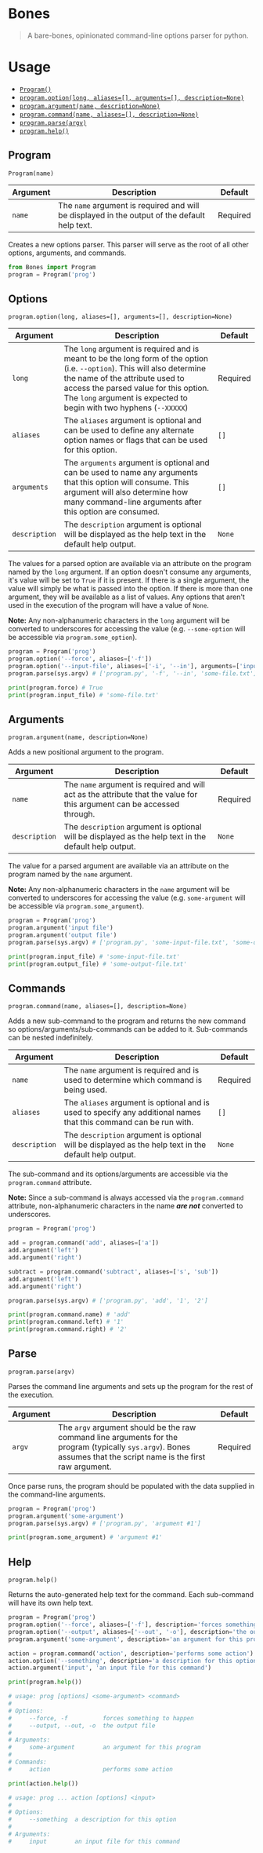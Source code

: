 # Bones

> A bare-bones, opinionated command-line options parser for python.

# Usage

- [`Program()`](#program)
- [`program.option(long, aliases=[], arguments=[], description=None)`](#options)
- [`program.argument(name, description=None)`](#arguments)
- [`program.command(name, aliases=[], description=None)`](#commands)
- [`program.parse(argv)`](#parse)
- [ `program.help()`](#help)

## Program

`Program(name)`

| Argument | Description | Default |
|----------|-------------|---------|
| `name` | The `name` argument is required and will be displayed in the output of the default help text. | Required |

Creates a new options parser. This parser will serve as the root of all other options, arguments, and commands.

```python
from Bones import Program
program = Program('prog')
```

## Options

`program.option(long, aliases=[], arguments=[], description=None)`

| Argument | Description | Default |
|----------|-------------|---------|
| `long` | The `long` argument is required and is meant to be the long form of the option (i.e. `--option`). This will also determine the name of the attribute used to access the parsed value for this option. The `long` argument is expected to begin with two hyphens (`--XXXXX`) | Required |
| `aliases` | The `aliases` argument is optional and can be used to define any alternate option names or flags that can be used for this option. | `[]` |
| `arguments` | The `arguments` argument is optional and can be used to name any arguments that this option will consume. This argument will also determine how many command-line arguments after this option are consumed. | `[]` |
| `description` | The `description` argument is optional will be displayed as the help text in the default help output. | `None` |

The values for a parsed option are available via an attribute on the program named by the `long` argument. If an option doesn't consume any arguments, it's value will be set to `True` if it is present. If there is a single argument, the value will simply be what is passed into the option. If there is more than one argument, they will be available as a list of values. Any options that aren't used in the execution of the program will have a value of `None`.

**Note:** Any non-alphanumeric characters in the `long` argument will be converted to underscores for accessing the value (e.g. `--some-option` will be accessible via `program.some_option`).

```python
program = Program('prog')
program.option('--force', aliases=['-f'])
program.option('--input-file', aliases=['-i', '--in'], arguments=['input-file'])
program.parse(sys.argv) # ['program.py', '-f', '--in', 'some-file.txt']

print(program.force) # True
print(program.input_file) # 'some-file.txt'
```

## Arguments

`program.argument(name, description=None)`

Adds a new positional argument to the program.

| Argument | Description | Default |
|----------|-------------|---------|
| `name` | The `name` argument is required and will act as the attribute that the value for this argument can be accessed through. | Required |
| `description` | The `description` argument is optional will be displayed as the help text in the default help output. | `None` |

The value for a parsed argument are available via an attribute on the program named by the `name` argument.

**Note:** Any non-alphanumeric characters in the `name` argument will be converted to underscores for accessing the value (e.g. `some-argument` will be accessible via `program.some_argument`).

```python
program = Program('prog')
program.argument('input file')
program.argument('output file')
program.parse(sys.argv) # ['program.py', 'some-input-file.txt', 'some-output-file.txt']

print(program.input_file) # 'some-input-file.txt'
print(program.output_file) # 'some-output-file.txt'
```

## Commands

`program.command(name, aliases=[], description=None)`

Adds a new sub-command to the program and returns the new command so options/arguments/sub-commands can be added to it. Sub-commands can be nested indefinitely.

| Argument | Description | Default |
|----------|-------------|---------|
| `name` | The `name` argument is required and is used to determine which command is being used. | Required |
| `aliases` | The `aliases` argument is optional and is used to specify any additional names that this command can be run with. | `[]` |
| `description` | The `description` argument is optional will be displayed as the help text in the default help output. | `None` |

The sub-command and its options/arguments are accessible via the `program.command` attribute.

**Note:** Since a sub-command is always accessed via the `program.command` attribute, non-alphanumeric characters in the name ***are not*** converted to underscores.

```python
program = Program('prog')

add = program.command('add', aliases=['a'])
add.argument('left')
add.argument('right')

subtract = program.command('subtract', aliases=['s', 'sub'])
add.argument('left')
add.argument('right')

program.parse(sys.argv) # ['program.py', 'add', '1', '2']

print(program.command.name) # 'add'
print(program.command.left) # '1'
print(program.command.right) # '2'
```

## Parse

`program.parse(argv)`

Parses the command line arguments and sets up the program for the rest of the execution.

| Argument | Description | Default |
|----------|-------------|---------|
| `argv` | The `argv` argument should be the raw command line arguments for the program (typically `sys.argv`). Bones assumes that the script name is the first raw argument. | Required |

Once parse runs, the program should be populated with the data supplied in the command-line arguments.

```python
program = Program('prog')
program.argument('some-argument')
program.parse(sys.argv) # ['program.py', 'argument #1']

print(program.some_argument) # 'argument #1'
```

## Help

`program.help()`

Returns the auto-generated help text for the command. Each sub-command will have its own help text.

```python
program = Program('prog')
program.option('--force', aliases=['-f'], description='forces something to happen')
program.option('--output', aliases=['--out', '-o'], description='the output file')
program.argument('some-argument', description='an argument for this program')

action = program.command('action', description='performs some action')
action.option('--something', description='a description for this option')
action.argument('input', 'an input file for this command')

print(program.help())

# usage: prog [options] <some-argument> <command>
#
# Options:
#     --force, -f          forces something to happen
#     --output, --out, -o  the output file
#
# Arguments:
#     some-argument        an argument for this program
#
# Commands:
#     action               performs some action

print(action.help())

# usage: prog ... action [options] <input>
#
# Options:
#     --something  a description for this option
#
# Arguments:
#     input        an input file for this command
```
